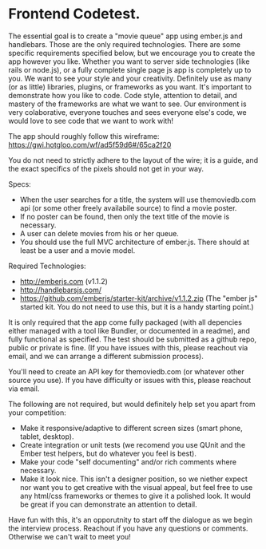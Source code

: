 Frontend Codetest. 
=================

The essential goal is to create a "movie queue" app using ember.js and handlebars. Those are the only required technologies. There are some specific requirements  specified below, but we encourage you to create the app however you like. Whether you want to server side technologies (like rails or node.js), or a fully complete single page js app is completely up to you. We want to see your style and your creativity. Definitely use as many (or as little) libraries, plugins, or frameworks as you want. It's important to demonstrate how you like to code. Code style, attention to detail, and mastery of the frameworks are what we want to see. Our environment is very colaborative, everyone touches and sees everyone else's code, we would love to see code that we want to work with! 

The app should roughly follow this wireframe: https://gwi.hotgloo.com/wf/ad5f59d6#/65ca2f20

You do not need to strictly adhere to the layout of the wire; it is a guide, and the exact specifics of the pixels should not get in your way. 

Specs:

* When the user searches for a title, the system will use themoviedb.com api (or some other freely availabile source) to find a movie poster. 
* If no poster can be found, then only the text title of the movie is necessary. 
* A user can delete movies from his or her queue. 
* You should use the full MVC architecture of ember.js. There should at least be a user and a movie model. 

Required Technologies:
* http://emberjs.com (v1.1.2)
* http://handlebarsjs.com/ 
* https://github.com/emberjs/starter-kit/archive/v1.1.2.zip (The "ember js" started kit. You do not need to use this, but it is a handy starting point.)

It is only required that the app come fully packaged (with all depencies either managed with a tool like Bundler, or documented in a readme), and fully functional as specified. The test should be submitted as a github repo, public or private is fine. (If you have issues with this, please reachout via email, and we can arrange a different submission process). 

You'll need to create an API key for themoviedb.com (or whatever other source you use). If you have difficulty or issues with this, please reachout via email. 

The following are not required, but would definitely help set you apart from your competition:

* Make it responsive/adaptive to different screen sizes (smart phone, tablet, desktop). 
* Create integration or unit tests (we recomend you use QUnit and the Ember test helpers, but do whatever you feel is best). 
* Make your code "self documenting" and/or rich comments where necessary. 
* Make it look nice. This isn't a designer position, so we niether expect nor want you to get creative with the visual appeal, but feel free to use any html/css frameworks or themes to give it a polished look. It would be great if you can demonstrate an attention to detail. 

Have fun with this, it's an opporutnity to start off the dialogue as we begin the interview process. Reachout if you have any questions or comments. Otherwise we can't wait to meet you! 


